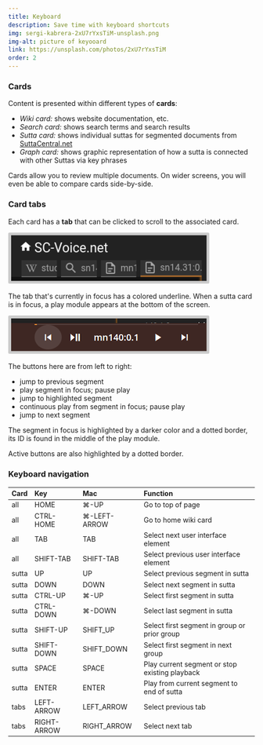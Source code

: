 ```yaml
---
title: Keyboard
description: Save time with keyboard shortcuts
img: sergi-kabrera-2xU7rYxsTiM-unsplash.png
img-alt: picture of keyooard
link: https://unsplash.com/photos/2xU7rYxsTiM
order: 2
---
```


### Cards

Content is presented within different types of **cards**:

* *Wiki card:* shows website documentation, etc.
* *Search card:*  shows search terms and search results
* *Sutta card:* shows individual suttas for segmented documents from [SuttaCentral.net](https://suttacentral.net)
* *Graph card:* shows graphic representation of how a sutta is connected with other Suttas via key phrases

Cards allow you to review multiple documents. 
On wider screens, you will even be able to compare cards side-by-side.

### Card tabs

Each card has a **tab** that can be clicked to scroll to the associated card.

<p>
<img src="img/tabs.png" class="ebt-image" alt="image of card tabs" style="width:400px; padding: 0.4em; border-radius: 0.2em;background: #cccccc;"/>
</p>

The tab that's currently in focus has a colored underline. When a sutta card is in focus, a play module appears at the bottom of the screen.

<p><img src="img/play.png" class="ebt-image" alt="screenshot of play module" style="width: 400px; padding: 0.4em; border-radius: 0.2em;background: #cccccc;"></p>

The buttons here are from left to right: 
- jump to previous segment
- play segment in focus; pause play 
- jump to highlighted segment 
- continuous play from segment in focus; pause play
- jump to next segment

The segment in focus is highlighted by a darker color and a dotted border, its ID is found in the middle of the play module. 

Active buttons are also highlighted by a dotted border. 

### Keyboard navigation

| Card | Key | Mac | Function |
| :---- | :---- | :---- | :---- |
| all | HOME | ⌘-UP | Go to top of page
| all | CTRL-HOME | ⌘-LEFT-ARROW | Go to home wiki card
| all | TAB | TAB | Select next user interface element
| all | SHIFT-TAB | SHIFT-TAB | Select previous user interface element
| sutta | UP | UP | Select previous segment in sutta
| sutta | DOWN | DOWN | Select next segment in sutta
| sutta | CTRL-UP | ⌘-UP | Select first segment in sutta
| sutta | CTRL-DOWN | ⌘-DOWN | Select last segment in sutta
| sutta | SHIFT-UP | SHIFT_UP | Select first segment in group or prior group
| sutta | SHIFT-DOWN | SHIFT_DOWN | Select first segment in next group
| sutta | SPACE | SPACE | Play current segment or stop existing playback
| sutta | ENTER | ENTER | Play from current segment to end of sutta 
| tabs | LEFT-ARROW | LEFT_ARROW | Select previous tab 
| tabs | RIGHT-ARROW | RIGHT_ARROW | Select next tab

